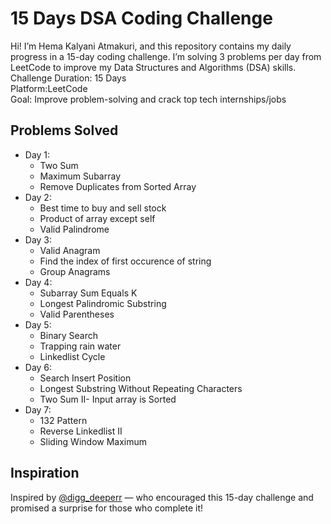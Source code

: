 # 15 Days DSA Coding Challenge 

Hi! I’m Hema Kalyani Atmakuri, and this repository contains my daily progress in a 15-day coding challenge. I’m solving 3 problems per day from LeetCode to improve my Data Structures and Algorithms (DSA) skills.
Challenge Duration: 15 Days  
Platform:LeetCode  
Goal: Improve problem-solving and crack top tech internships/jobs

##  Problems Solved
- Day 1:
  - Two Sum
  - Maximum Subarray
  - Remove Duplicates from Sorted Array
- Day 2:
  - Best time to buy and sell stock
  - Product of array except self
  - Valid Palindrome
- Day 3:
  - Valid Anagram
  - Find the index of first occurence of string
  - Group Anagrams
- Day 4:
  - Subarray Sum Equals K
  - Longest Palindromic Substring
  - Valid Parentheses
- Day 5:
  - Binary Search
  - Trapping rain water
  - Linkedlist Cycle
- Day 6:
  - Search Insert Position
  - Longest Substring Without Repeating Characters
  - Two Sum II- Input array is Sorted
- Day 7:
  - 132 Pattern
  - Reverse Linkedlist II
  - Sliding Window Maximum
##  Inspiration
Inspired by [@digg_deeperr](https://github.com/Tejoooo) — who encouraged this 15-day challenge and promised a surprise for those who complete it!



